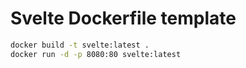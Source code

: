 # Svelte Dockerfile template

```bash
docker build -t svelte:latest .
docker run -d -p 8080:80 svelte:latest
```